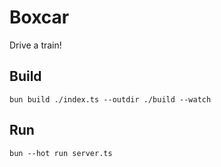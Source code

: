 # Boxcar

Drive a train!

## Build

`bun build ./index.ts --outdir ./build --watch`

## Run

`bun --hot run server.ts`
